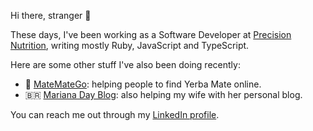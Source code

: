 Hi there, stranger :wave:

These days, I've been working as a Software Developer at [Precision Nutrition](https://www.precisionnutrition.com/), writing mostly Ruby, JavaScript and TypeScript.

Here are some other stuff I've also been doing recently:
- 🧉 [MateMateGo](https://matematego.com/): helping people to find Yerba Mate online.
- 🇧🇷 [Mariana Day Blog](https://marianaday.com): also helping my wife with her personal blog.

You can reach me out through my [LinkedIn profile](https://www.linkedin.com/in/fwitzke/).
